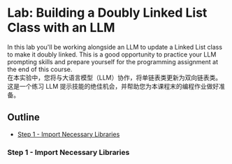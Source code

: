 # Lab: Building a Doubly Linked List Class with an LLM
In this lab you'll be working alongside an LLM to update a Linked List class to make it doubly linked. This is a good opportunity to practice your LLM prompting skills and prepare yourself for the programming assignment at the end of this course.    
在本实验中，您将与大语言模型（LLM）协作，将单链表类更新为双向链表类。这是一个练习 LLM 提示技能的绝佳机会，并帮助您为本课程末的编程作业做好准备。

## Outline

- [Step 1 - Import Necessary Libraries](#step-1-import-necessary-libraries)


### Step 1 - Import Necessary Libraries
